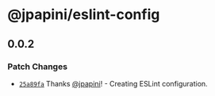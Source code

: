 # @jpapini/eslint-config

## 0.0.2

### Patch Changes

-   [`25a89fa`](https://github.com/jpapini/tools-javascript/commit/25a89fa3752655994ba3cd9c0e0f3202eca1c28e) Thanks [@jpapini](https://github.com/jpapini)! - Creating ESLint configuration.
